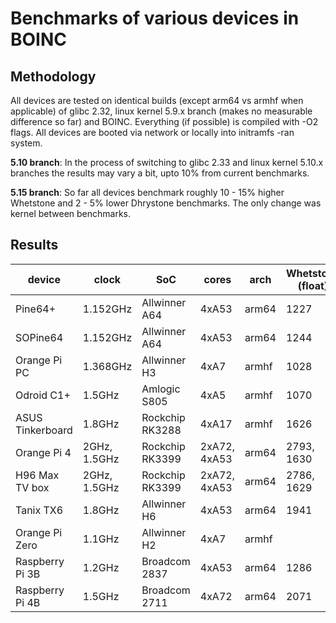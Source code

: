 # Benchmarks of various devices in BOINC

## Methodology

All devices are tested on identical builds (except arm64 vs armhf when applicable) of glibc 2.32, linux kernel 5.9.x branch (makes no measurable difference so far) and BOINC. Everything (if possible) is compiled with -O2 flags. All devices are booted via network or locally into initramfs -ran system.

**5.10 branch**: In the process of switching to glibc 2.33 and linux kernel 5.10.x branches the results may vary a bit, upto 10% from current benchmarks.

**5.15 branch**: So far all devices benchmark roughly 10 - 15% higher Whetstone and 2 - 5% lower Dhrystone benchmarks. The only change was kernel between benchmarks.

## Results 

| device           | clock        | SoC             | cores        | arch  | Whetstone (float) | Dhrystone (int) | Tested 5.10.x | Tested 5.15.x |
|------------------|--------------|-----------------|--------------|-------|-------------------|-----------------|---------------|---------------|
| Pine64+          | 1.152GHz     | Allwinner A64   | 4xA53        | arm64 | 1227              | 3421            |      X        |      X        |
| SOPine64         | 1.152GHz     | Allwinner A64   | 4xA53        | arm64 | 1244              | 3422            |      X        |      X        |
| Orange Pi PC     | 1.368GHz     | Allwinner H3    | 4xA7         | armhf | 1028              | 3305            |      X        |               |
| Odroid C1+       | 1.5GHz       | Amlogic S805    | 4xA5         | armhf | 1070              | 2956            |      X        |      X        |
| ASUS Tinkerboard | 1.8GHz       | Rockchip RK3288 | 4xA17        | armhf | 1626              | 6203            |      X        |      X        |
| Orange Pi 4      | 2GHz, 1.5GHz | Rockchip RK3399 | 2xA72, 4xA53 | arm64 | 2793, 1630        | 10661, 4486     |      X        |               |
| H96 Max TV box   | 2GHz, 1.5GHz | Rockchip RK3399 | 2xA72, 4xA53 | arm64 | 2786, 1629        | 11537, 4484     |      X        |      X        |
| Tanix TX6        | 1.8GHz       | Allwinner H6    | 4xA53        | arm64 | 1941              | 4910            |      X        |      X        |
| Orange Pi Zero   | 1.1GHz       | Allwinner H2    | 4xA7         | armhf |                   |                 |               |               |
| Raspberry Pi 3B  | 1.2GHz       | Broadcom 2837   | 4xA53        | arm64 | 1286              | 3544            |      X        |      X        |
| Raspberry Pi 4B  | 1.5GHz       | Broadcom 2711   | 4xA72        | arm64 | 2071              | 8628            |      X        |               |
